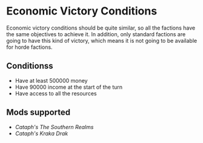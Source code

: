 # Economic Victory Conditions

Economic victory conditions should be quite similar, so all the factions have the same objectives to achieve it. In
addition, only standard factions are going to have this kind of victory, which means it is not going to be available
for horde factions.

## Conditionss

* Have at least 500000 money
* Have 90000 income at the start of the turn
* Have access to all the resources

## Mods supported

* _Cataph's The Southern Realms_
* _Cataph's Kraka Drak_